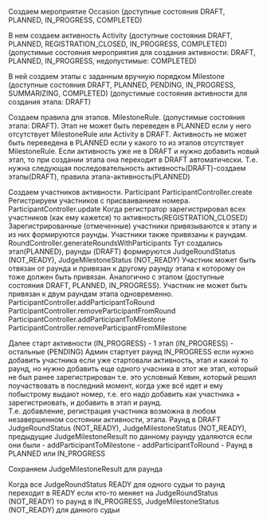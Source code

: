Создаем мероприятие Occasion (доступные состояния DRAFT, PLANNED, IN_PROGRESS, COMPLETED)

В нем создаем активность Activity (доступные состояния DRAFT, PLANNED, REGISTRATION_CLOSED, IN_PROGRESS, COMPLETED)
(допустимые состояния мероприятия для создания активности: DRAFT, PLANNED, IN_PROGRESS, недопустимые: COMPLETED)

В ней создаем этапы с заданным вручную порядком Milestone (доступные состояния DRAFT, PLANNED, PENDING, IN_PROGRESS,
SUMMARIZING, COMPLETED)
(допустимые состояния активности для создания этапа: DRAFT)

Создаем правила для этапов. MilestoneRule. (допустимые состояния этапа: DRAFT).
Этап не может быть переведен в PLANNED если у него отсутствует MilestoneRule или Activity в DRAFT.
Активность не может быть переведена в PLANNED если у какого то из этапов отсутствует MilestoneRule.
Если активность уже не в DRAFT и нужно добавить новый этап, то при создании этапа она переходит в DRAFT автоматически.
Т.е. нужна следующая последовательность
активность(DRAFT)-создаем этапы(DRAFT), правила этапа-активность(PLANNED)

Создаем участников активности. Participant ParticipantController.create
Регистрируем участников с присваиванием номера. ParticipantController.update
Когда регистратор зарегистрировал всех участников (как ему кажется) то активность(REGISTRATION_CLOSED)
Зарегистрированные (отмеченные) участники привязываются к этапу и из них формируются раунды. Участники также привязаны к
раундам. RoundController.generateRoundsWithParticipants
Тут создались этап(PLANNED), раунды (DRAFT) формируются JudgeRoundStatus (NOT_READY), JudgeMilestoneStatus (NOT_READY)
Участник может быть отвязан от раунда и привязан к другому раунду этапа к которому он тоже должен быть привязан. 
Аналогично с этапом (доступные состояния DRAFT, PLANNED, IN_PROGRESS).
Участник не может быть привязан к двум раундам этапа одновременно.
ParticipantController.addParticipantToRound
ParticipantController.removeParticipantFromRound
ParticipantController.addParticipantToMilestone
ParticipantController.removeParticipantFromMilestone

Далее старт активности (IN_PROGRESS) - 1 этап (IN_PROGRESS) - остальные (PENDING)
Админ стартует раунд IN_PROGRESS
если нужно добавить участника
если уже стартовали активность, этап и какой то раунд, но нужно добавить еще одного учасника в этот же этап, который не был ранее зарегистрирован
т.е. это условный Кевин, который решил поучаствовать в последний момент, когда уже всё идет и ему побыстрому выдают номер,
т.е. его надо добавить как участника + зарегистриовать, и добавить в этап и раунд.  
Т.е. добавление, регистрация участника возможна в любом незавершенном состоянии активности, этапа.
Раунд в DRAFT JudgeRoundStatus (NOT_READY), JudgeMilestoneStatus (NOT_READY), предыдущие JudgeMilestoneResult по данному раунду удаляются если они были - addParticipantToMilestone - addParticipantToRound -
Раунд в PLANNED или IN_PROGRESS

Сохраняем JudgeMilestoneResult для раунда

Когда все JudgeRoundStatus READY для одного судьи то раунд переходит в READY
если кто-то меняет на JudgeRoundStatus (NOT_READY) то раунд в IN_PROGRESS, JudgeMilestoneStatus (NOT_READY) для данного судьи
